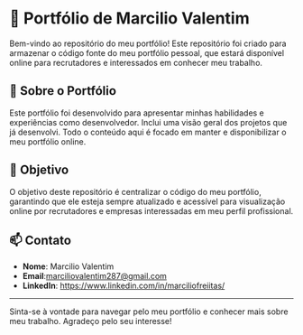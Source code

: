 # 📂 Portfólio de Marcilio Valentim

Bem-vindo ao repositório do meu portfólio! Este repositório foi criado para armazenar o código fonte do meu portfólio pessoal, que estará disponível online para recrutadores e interessados em conhecer meu trabalho.

## 🌟 Sobre o Portfólio
Este portfólio foi desenvolvido para apresentar minhas habilidades e experiências como desenvolvedor. Inclui uma visão geral dos projetos que já desenvolvi. Todo o conteúdo aqui é focado em manter e disponibilizar o meu portfólio online.

## 🚀 Objetivo
O objetivo deste repositório é centralizar o código do meu portfólio, garantindo que ele esteja sempre atualizado e acessível para visualização online por recrutadores e empresas interessadas em meu perfil profissional.

## 📫 Contato
- **Nome**: Marcilio Valentim
- **Email**:marciliovalentim287@gmail.com
- **LinkedIn**: https://www.linkedin.com/in/marciliofreiitas/

---

Sinta-se à vontade para navegar pelo meu portfólio e conhecer mais sobre meu trabalho. Agradeço pelo seu interesse!

